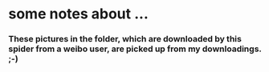 # some notes about ...

### These pictures in the folder, which are downloaded by this spider from a weibo user, are picked up from my downloadings. ;-)
